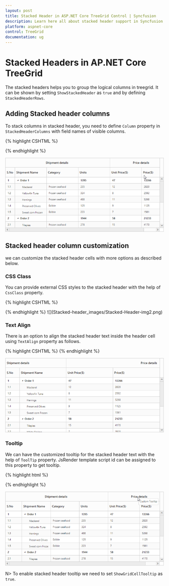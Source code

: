 ```yaml
---
layout: post
title: Stacked Header in ASP.NET Core TreeGrid Control | Syncfusion
description: Learn here all about stacked header support in Syncfusion Essential ASP.NET Core TreeGrid control, its elements, and more.
platform: aspnet-core
control: TreeGrid
documentation: ug
---
```


# Stacked Headers in AP.NET Core TreeGrid

The stacked headers helps you to group the logical columns in treegrid. It can be shown by setting `ShowStackedHeader` as `true` and by defining `StackedHeaderRows`.

## Adding Stacked header columns

To stack columns in stacked header, you need to define `Column` property in `StackedHeaderColumns` with field names of visible columns.

{% highlight CSHTML %}

<ej-tree-grid id="TreeGridControl" show-stacked-header="true" >
            <e-tree-grid-columns>
                <e-tree-grid-column headerText="S.No" field="ID" width="45" />
                <e-tree-grid-column headerText="Shipment Name" field="Name" />
                <e-tree-grid-column headerText="Category" field="Category" />
                <e-tree-grid-column headerText="Units" field="Units" />
                <e-tree-grid-column headerText="Unit Price($)" field="UnitPrice" />
                <e-tree-grid-column headerText="Price($)" field="Price" />
            </e-tree-grid-columns>            
            <e-tree-grid-stacked-header-rows>
                <e-tree-grid-stacked-header-row>
                    <e-tree-grid-stacked-header-columns>
                        <e-tree-grid-stacked-header-column column="ID,Name,Category,Units" header-text="Shipment Details" text-align="center" />
                        <e-tree-grid-stacked-header-column column="UnitPrice,Price" header-text="Price Details" text-align="center"  />
                    </e-tree-grid-stacked-header-columns>
                </e-tree-grid-stacked-header-row>
            </e-tree-grid-stacked-header-rows>
        </ej-tree-grid>

{% endhighlight %}

![](Stacked-header_images/Stacked-Header-img1.png)

## Stacked header column customization

we can customize the stacked header cells with more options as described below.

### CSS Class

You can provide external CSS styles to the stacked header with the help of `CssClass` property.

{% highlight CSHTML %}

<style>
  .stack {
            background-color: #ffb3b3; 
        }
</style>

 <ej-tree-grid id="TreeGridControl" show-stacked-header="true">
            <e-tree-grid-stacked-header-rows>
                <e-tree-grid-stacked-header-row>
                    <e-tree-grid-stacked-header-columns>
                        <e-tree-grid-stacked-header-column column="ID,Name,Category,Units" header-text="Shipment Details" css-class="stack" />
                        <e-tree-grid-stacked-header-column column="UnitPrice,Price" header-text="Price Details"  />
                    </e-tree-grid-stacked-header-columns>
                </e-tree-grid-stacked-header-row>
            </e-tree-grid-stacked-header-rows>
        </ej-tree-grid>
{% endhighlight %}
![](Stacked-header_images/Stacked-Header-img2.png)

### Text Align

There is an option to align the stacked header text inside the header cell using `TextAlign` property as follows.

{% highlight CSHTML %}
 <ej-tree-grid id="TreeGridControl" show-stacked-header="true">
            <e-tree-grid-stacked-header-rows>
                <e-tree-grid-stacked-header-row>
                    <e-tree-grid-stacked-header-columns>
                        <e-tree-grid-stacked-header-column column="ID,Name,Category,Units" header-text="Shipment Details" text-align="left"  />
                        <e-tree-grid-stacked-header-column column="UnitPrice,Price" header-text="Price Details" text-align="right"  />
                    </e-tree-grid-stacked-header-columns>
                </e-tree-grid-stacked-header-row>
            </e-tree-grid-stacked-header-rows>
        </ej-tree-grid>
{% endhighlight %}

![](Stacked-header_images/Stacked-Header-img4.png)

### Tooltip

We can have the customized tooltip for the stacked header text with the help of `ToolTip` property. JsRender template script id can be assigned to this property to get tooltip.

{% highlight html %}
<ej-tree-grid id="TreeGridControl" show-stacked-header="true" show-grid-cell-tooltip="true">
            <e-tree-grid-stacked-header-rows>
                <e-tree-grid-stacked-header-row>
                    <e-tree-grid-stacked-header-columns>
                        <e-tree-grid-stacked-header-column column="ID,Name,Category,Units" header-text="Shipment Details"  />
                        <e-tree-grid-stacked-header-column column="UnitPrice,Price" header-text="Price Details" toolTip="#tooltip"  />
                    </e-tree-grid-stacked-header-columns>
                </e-tree-grid-stacked-header-row>
            </e-tree-grid-stacked-header-rows>
        </ej-tree-grid>
<script id="tooltip" type="text/x-jsrender">
        <div>Custom Tooltip</div>
</script> 

{% endhighlight %}

![](Stacked-header_images/Stacked-Header-img3.png)

N>
To enable stacked header tooltip we need to set `ShowGridCellTooltip` as `true`.
